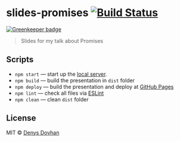 # slides-promises [![Build Status][travis-image]][travis-url]

[![Greenkeeper badge](https://badges.greenkeeper.io/denysdovhan/slides-promises.svg)](https://greenkeeper.io/)

> Slides for my talk about Promises

## Scripts

* `npm start` — start up the [local server](http://localhost:3000).
* `npm build` — build the presentation in `dist` folder
* `npm deploy` — build the presentation and deploy at [GitHub Pages](https://pages.github.com/)
* `npm lint` — check all files via [ESLint](eslint.org)
* `npm clean` — clean `dist` folder

## License

MIT © [Denys Dovhan](http://denysdovhan.com)

[travis-url]: https://travis-ci.org/denysdovhan/slides-promises
[travis-image]: https://img.shields.io/travis/denysdovhan/slides-promises.svg?style=flat-square
